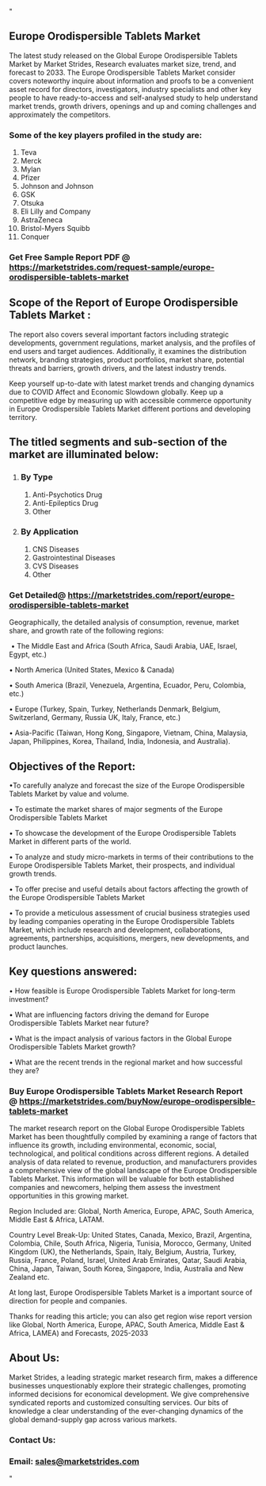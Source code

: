 <p>"</p>
<h2><strong>Europe Orodispersible Tablets Market</strong></h2>
<p>The latest study released on the Global Europe Orodispersible Tablets Market by Market Strides, Research evaluates market size, trend, and forecast to 2033. The Europe Orodispersible Tablets Market consider covers noteworthy inquire about information and proofs to be a convenient asset record for directors, investigators, industry specialists and other key people to have ready-to-access and self-analysed study to help understand market trends, growth drivers, openings and up and coming challenges and approximately the competitors.</p>
<h3><strong> Some of the key players profiled in the study are: </strong></h3>
<ol>
<li>Teva</li>
<li>Merck</li>
<li>Mylan</li>
<li>Pfizer</li>
<li>Johnson and Johnson</li>
<li>GSK</li>
<li>Otsuka</li>
<li>Eli Lilly and Company</li>
<li>AstraZeneca</li>
<li>Bristol-Myers Squibb</li>
<li>Conquer</li>
</ol>
<h3><strong>Get Free Sample Report PDF @ <a href="https://marketstrides.com/request-sample/europe-orodispersible-tablets-market">https://marketstrides.com/request-sample/europe-orodispersible-tablets-market</a></strong></h3>
<h2><strong> Scope of the Report of Europe Orodispersible Tablets Market : </strong></h2>
<p>The report also covers several important factors including strategic developments, government regulations, market analysis, and the profiles of end users and target audiences. Additionally, it examines the distribution network, branding strategies, product portfolios, market share, potential threats and barriers, growth drivers, and the latest industry trends.</p>
<p>Keep yourself up-to-date with latest market trends and changing dynamics due to COVID Affect and Economic Slowdown globally. Keep up a competitive edge by measuring up with accessible commerce opportunity in Europe Orodispersible Tablets Market different portions and developing territory.</p>
<h2><strong> The titled segments and sub-section of the market are illuminated below:</strong></h2>
<ol>
<li>
<h3>By Type</h3>
<ol>
<li>Anti-Psychotics Drug</li>
<li>Anti-Epileptics Drug</li>
<li>Other</li>
</ol>
</li>
<li>
<h3>By Application</h3>
<ol>
<li>CNS Diseases</li>
<li>Gastrointestinal Diseases</li>
<li>CVS Diseases</li>
<li>Other</li>
</ol>
</li>
</ol>
<h3><strong>Get Detailed@ <a href="https://marketstrides.com/report/europe-orodispersible-tablets-market">https://marketstrides.com/report/europe-orodispersible-tablets-market</a></strong></h3>
<p>Geographically, the detailed analysis of consumption, revenue, market share, and growth rate of the following regions:</p>
<p>&nbsp;&bull; The Middle East and Africa (South Africa, Saudi Arabia, UAE, Israel, Egypt, etc.)</p>
<p>&bull; North America (United States, Mexico &amp; Canada)</p>
<p>&bull; South America (Brazil, Venezuela, Argentina, Ecuador, Peru, Colombia, etc.)</p>
<p>&bull; Europe (Turkey, Spain, Turkey, Netherlands Denmark, Belgium, Switzerland, Germany, Russia UK, Italy, France, etc.)</p>
<p>&bull; Asia-Pacific (Taiwan, Hong Kong, Singapore, Vietnam, China, Malaysia, Japan, Philippines, Korea, Thailand, India, Indonesia, and Australia).</p>
<h2><strong>Objectives of the Report: </strong></h2>
<p>&bull;To carefully analyze and forecast the size of the Europe Orodispersible Tablets Market by value and volume.</p>
<p>&bull; To estimate the market shares of major segments of the Europe Orodispersible Tablets Market</p>
<p>&bull; To showcase the development of the Europe Orodispersible Tablets Market in different parts of the world.</p>
<p>&bull; To analyze and study micro-markets in terms of their contributions to the Europe Orodispersible Tablets Market, their prospects, and individual growth trends.</p>
<p>&bull; To offer precise and useful details about factors affecting the growth of the Europe Orodispersible Tablets Market</p>
<p>&bull; To provide a meticulous assessment of crucial business strategies used by leading companies operating in the Europe Orodispersible Tablets Market, which include research and development, collaborations, agreements, partnerships, acquisitions, mergers, new developments, and product launches.</p>
<h2><strong>Key questions answered: </strong></h2>
<p>&bull; How feasible is Europe Orodispersible Tablets Market for long-term investment?</p>
<p>&bull; What are influencing factors driving the demand for Europe Orodispersible Tablets Market near future?</p>
<p>&bull; What is the impact analysis of various factors in the Global Europe Orodispersible Tablets Market growth?</p>
<p>&bull; What are the recent trends in the regional market and how successful they are?</p>
<h3><strong>Buy Europe Orodispersible Tablets Market Research Report @&nbsp;<a href="https://marketstrides.com/buyNow/europe-orodispersible-tablets-market">https://marketstrides.com/buyNow/europe-orodispersible-tablets-market</a></strong></h3>
<p>The market research report on the Global Europe Orodispersible Tablets Market has been thoughtfully compiled by examining a range of factors that influence its growth, including environmental, economic, social, technological, and political conditions across different regions. A detailed analysis of data related to revenue, production, and manufacturers provides a comprehensive view of the global landscape of the Europe Orodispersible Tablets Market. This information will be valuable for both established companies and newcomers, helping them assess the investment opportunities in this growing market.</p>
<p>Region Included are: Global, North America, Europe, APAC, South America, Middle East &amp; Africa, LATAM.</p>
<p>Country Level Break-Up: United States, Canada, Mexico, Brazil, Argentina, Colombia, Chile, South Africa, Nigeria, Tunisia, Morocco, Germany, United Kingdom (UK), the Netherlands, Spain, Italy, Belgium, Austria, Turkey, Russia, France, Poland, Israel, United Arab Emirates, Qatar, Saudi Arabia, China, Japan, Taiwan, South Korea, Singapore, India, Australia and New Zealand etc.</p>
<p>At long last, Europe Orodispersible Tablets Market is a important source of direction for people and companies.</p>
<p>Thanks for reading this article; you can also get region wise report version like Global, North America, Europe, APAC, South America, Middle East &amp; Africa, LAMEA) and Forecasts, 2025-2033</p>
<h2><strong>About Us: </strong></h2>
<p>Market Strides, a leading strategic market research firm, makes a difference businesses unquestionably explore their strategic challenges, promoting informed decisions for economical development. We give comprehensive syndicated reports and customized consulting services. Our bits of knowledge a clear understanding of the ever-changing dynamics of the global demand-supply gap across various markets.</p>
<h3>Contact Us:</h3>
<h3>Email: <a href="mailto:sales@marketstrides.com">sales@marketstrides.com</a></h3>
<p>"</p>
